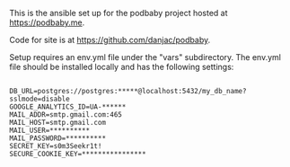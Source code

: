 This is the ansible set up for the podbaby project hosted at https://podbaby.me.

Code for site is at https://github.com/danjac/podbaby.

Setup requires an env.yml file under the "vars" subdirectory. The env.yml file should be installed locally and has the following settings:

```

DB_URL=postgres://postgres:*****@localhost:5432/my_db_name?sslmode=disable
GOOGLE_ANALYTICS_ID=UA-******
MAIL_ADDR=smtp.gmail.com:465
MAIL_HOST=smtp.gmail.com
MAIL_USER=**********
MAIL_PASSWORD=**********
SECRET_KEY=s0m3Seekr1t!
SECURE_COOKIE_KEY=****************

```


